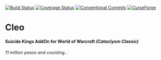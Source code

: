 [![Build Status](https://github.com/therice/Cleo/actions/workflows/build.yml/badge.svg)](https://github.com/therice/Cleo/actions/workflows/build.yml)
[![Coverage Status](https://coveralls.io/repos/github/therice/Cleo/badge.svg?branch=master)](https://coveralls.io/github/therice/Cleo?branch=master)
[![Conventional Commits](https://img.shields.io/badge/Conventional%20Commits-1.0.0-yellow.svg)](https://conventionalcommits.org)
[![CurseForge](https://cf.way2muchnoise.eu/1201094.svg)](https://legacy.curseforge.com/wow/addons/cleopatra)

# Cleo
#### Suicide Kings AddOn for **World of Warcraft** *(Cataclysm Classic)*
###### _11 million pesos and counting..._
